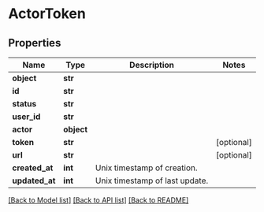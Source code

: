 # ActorToken

## Properties
Name | Type | Description | Notes
------------ | ------------- | ------------- | -------------
**object** | **str** |  | 
**id** | **str** |  | 
**status** | **str** |  | 
**user_id** | **str** |  | 
**actor** | **object** |  | 
**token** | **str** |  | [optional] 
**url** | **str** |  | [optional] 
**created_at** | **int** | Unix timestamp of creation.  | 
**updated_at** | **int** | Unix timestamp of last update.  | 

[[Back to Model list]](../README.md#documentation-for-models) [[Back to API list]](../README.md#documentation-for-api-endpoints) [[Back to README]](../README.md)

